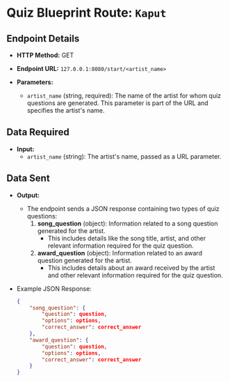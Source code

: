 # Quiz Blueprint Route: `Kaput`


## Endpoint Details

- **HTTP Method:** GET

- **Endpoint URL:** `127.0.0.1:8080/start/<artist_name>`

- **Parameters:**
  - `artist_name` (string, required): The name of the artist for whom quiz questions are generated. This parameter is part of the URL and specifies the artist's name.

## Data Required

- **Input:**
  - `artist_name` (string): The artist's name, passed as a URL parameter.

## Data Sent

- **Output:**
  - The endpoint sends a JSON response containing two types of quiz questions:
    1. **song_question** (object): Information related to a song question generated for the artist.
       - This includes details like the song title, artist, and other relevant information required for the quiz question.
    2. **award_question** (object): Information related to an award question generated for the artist.
       - This includes details about an award received by the artist and other relevant information required for the quiz question.

- Example JSON Response:
  ```json
  {
      "song_question": {
          "question": question,
          "options": options,
          "correct_answer": correct_answer  
      },
      "award_question": {
          "question": question,
          "options": options,
          "correct_answer": correct_answer 
      }
  }
